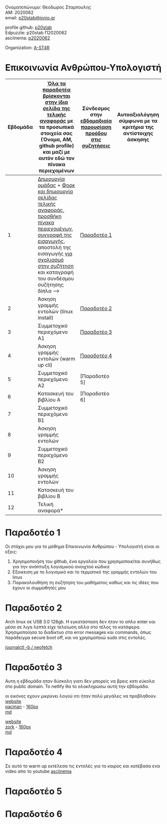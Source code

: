 Ονοματεπώνυμο: Θεοδωρος Σταμπουλης <br>
ΑΜ: 2020062 <br>
email: p20stab@ionio.gr 

profile github: [p20stab]() <br>
Edpuzzle: p20stab Π2020062 <br>
asciinema: [p2020062](https://asciinema.org/~p2020062) <br>

Organization: [A-ST4R](https://github.com/A-ST4R) <br>

# Επικοινωνία Ανθρώπου-Υπολογιστή

| Εβδομάδα | [Όλα τα παραδοτέα βρίσκονται στην ίδια σελίδα της τελικής αναφοράς](https://courses-ionio.github.io/help/deliverables/) με τα προσωπικά στοιχεία σας (Όνομα, ΑΜ, github profile) και μαζί με αυτόν εδώ τον πίνακα περιεχομένων | Σύνδεσμος στην [εβδομαδιαία παρουσίαση προόδου στις συζητήσεις](https://github.com/courses-ionio/help/discussions/categories/show-and-tell) | Αυτοαξιολόγηση σύμφωνα με τα κριτήρια της αντίστοιχης άσκησης |
| --- | --- | --- | --- |
| 1 |  [Δημιουργία ομάδας](https://github.com/courses-ionio/hci/discussions/1794) + [Φορκ και δημιουργία σελίδας τελικής αναφοράς](https://courses-ionio.github.io/help/guide/), [προσθήκη πίνακα περιεχομένων](https://raw.githubusercontent.com/courses-ionio/hci/master/README.md), [συγγραφή της εισαγωγής](https://courses-ionio.github.io/help/intro/), αποστολή της εισαγωγής [για σχολιασμό στην συζήτηση](https://github.com/courses-ionio/help/discussions/categories/show-and-tell) και καταγραφή του συνδέσμου συζήτησης δίπλα --> | [Παραδοτέο 1](https://github.com/courses-ionio/help/discussions/868) | |
| 2 | Άσκηση γραμμής εντολών (linux install) | [Παραδοτέο 2](https://github.com/courses-ionio/help/discussions/1097) | |
| 3 | Συμμετοχικό περιεχόμενο A1 | [Παραδοτέο 3](https://github.com/courses-ionio/help/discussions/1243) | |
| 4 | Άσκηση γραμμής εντολών (warm up cli) | [Παραδοτέο 4](https://github.com/courses-ionio/help/discussions/1507) | |
| 5 | Συμμετοχικό περιεχόμενο A2 | [Παραδοτέο 5] | |
| 6 | Κατασκευή του βιβλίου Α | [Παραδοτέο 6] | |
| 7 | Συμμετοχικό περιεχόμενο B1 | | |
| 8 | Άσκηση γραμμής εντολών | | |
| 9 | Συμμετοχικό περιεχόμενο B2 | | |
| 10 | Άσκηση γραμμής εντολών | | |
| 11 | Κατασκευή του βιβλίου Β | | |
| 12 | Τελική αναφορά* | | |

<h1>Παραδοτέο 1 </h1>

Οι στόχοι μου για το μάθημα Επικοινωνία Ανθρώπου - Υπολογιστή είναι οι εξεις:
1) Χρησιμοποιήση του github, ένα εργαλείο που χρησιμοποιείται συνήθως για την ανάπτυξη λογισμικού ανοιχτού κώδικα 
2) Εξοικειση με το λογισμικό και το τερματικό της γραμμής εντολών του linux 
3) Παρακολουθήση τη συζήτηση του μαθήματος καθως και τις ιδέες που έχουν οι συμμαθητές μου 

<h1>Παραδοτέο 2 </h1>

Arch linux σε USB 3.0 128gb. Η εγκατάσταση δεν ήταν το απλο enter και μέσα σε λιγα λεπτά είχε τελείωση αλλα στο τέλος το κατάφερα. Χρησιμοποίησα το διαδίκτυο στα error messages και commands, όπως παράδειγμα secure boot off, και να χρησιμοποιώ sudo στις εντολές.

[journalctl -b / neofetch](https://asciinema.org/a/528928)

<h1>Παραδοτέο 3 </h1>

Αυτη η εβδομάδα ηταν δύσκολη γιατι δεν μπορείς να βρεις κατι εύκολα στο public domain. Το netlify θα το ολοκληρώσω αυτή την εβδομάδα.

οι εικόνες εχουν μικρύνει λογού οτι ήταν πολύ μεγάλες να προβληθούν.<br>
[website](https://melodic-malasada-eef077.netlify.app/gallery/pacman_arcade_machine/)<br>
[pacman](https://github.com/p20stab/images/blob/2020062/pacman_arcade_machine.jpg) - 
[160px](https://github.com/p20stab/images/blob/2020062/pacman_arcade_machine_thumb.jpg) <br>
[md](https://github.com/p20stab/_gallery/blob/2020062/pacman_arcade_machine.md)

[website](https://melodic-malasada-eef077.netlify.app/gallery/zork_photo/)<br>
[zork](https://github.com/p20stab/images/blob/2020062/zork_photo.jpg) - 
[160px](https://github.com/p20stab/images/blob/2020062/zork_photo_thumb.jpg)<br>
[md](https://github.com/p20stab/_gallery/blob/2020062/zork_photo.md)

<h1>Παραδοτέο 4 </h1>

Σε αυτό το warm up εκτέλεσα τις εντολές για το καιρος και κατέβασα ενα video απο το youtube
[asciinema](https://asciinema.org/a/535639)

<h1>Παραδοτέο 5 </h1>



<h1>Παραδοτέο 6 </h1>
